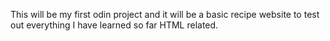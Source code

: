 This will be my first odin project and it will be a basic recipe website to test out everything I have learned so far HTML related.